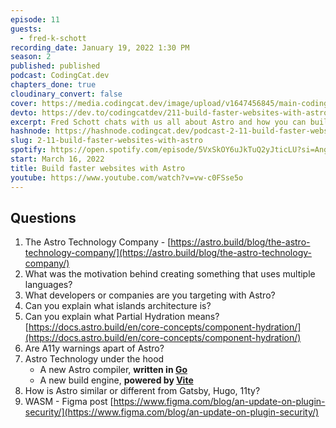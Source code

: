 ```yaml
---
episode: 11
guests:
  - fred-k-schott
recording_date: January 19, 2022 1:30 PM
season: 2
published: published
podcast: CodingCat.dev
chapters_done: true
cloudinary_convert: false
cover: https://media.codingcat.dev/image/upload/v1647456845/main-codingcatdev-photo/buildfasterwebsiteswithastro.png
devto: https://dev.to/codingcatdev/211-build-faster-websites-with-astro-k7f
excerpt: Fred Schott chats with us all about Astro and how you can build static sites with any framework.
hashnode: https://hashnode.codingcat.dev/podcast-2-11-build-faster-websites-with-astro
slug: 2-11-build-faster-websites-with-astro
spotify: https://open.spotify.com/episode/5VxSkOY6uJkTuQ2yJticLU?si=AngcuGgaSX2wlHJVw7_iVA
start: March 16, 2022
title: Build faster websites with Astro
youtube: https://www.youtube.com/watch?v=vw-c0FSse5o
---
```


## Questions

1. The Astro Technology Company - [https://astro.build/blog/the-astro-technology-company/](https://astro.build/blog/the-astro-technology-company/)
2. What was the motivation behind creating something that uses multiple languages?
3. What developers or companies are you targeting with Astro?
4. Can you explain what islands architecture is?
5. Can you explain what Partial Hydration means?
   [https://docs.astro.build/en/core-concepts/component-hydration/](https://docs.astro.build/en/core-concepts/component-hydration/)
6. Are A11y warnings apart of Astro?
7. Astro Technology under the hood
   - A new Astro compiler, **written in [Go](https://golang.org/)**
   - A new build engine, **powered by [Vite](http://vitejs.dev/)**
8. How is Astro similar or different from Gatsby, Hugo, 11ty?
9. WASM - Figma post [https://www.figma.com/blog/an-update-on-plugin-security/](https://www.figma.com/blog/an-update-on-plugin-security/)
